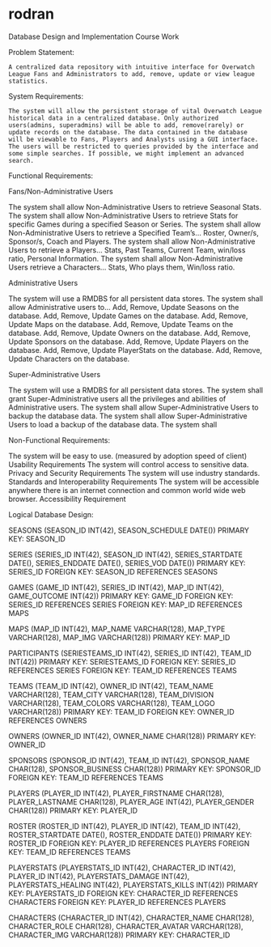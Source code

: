 # rodran
Database Design and Implementation Course Work

Problem Statement:

	A centralized data repository with intuitive interface for Overwatch League Fans and Administrators to add, remove, update or view league statistics.

System Requirements:

	The system will allow the persistent storage of vital Overwatch League historical data in a centralized database. Only authorized users(admins, superadmins) will be able to add, remove(rarely) or update records on the database. The data contained in the database will be viewable to Fans, Players and Analysts using a GUI interface. The users will be restricted to queries provided by the interface and some simple searches. If possible, we might implement an advanced search. 
  
Functional Requirements:

  Fans/Non-Administrative Users

The system shall allow Non-Administrative Users to retrieve Seasonal Stats.
The system shall allow Non-Administrative Users to retrieve Stats for specific Games during a specified Season or Series.
The system shall allow Non-Administrative Users to retrieve a Specified Team’s…
	Roster, Owner/s, Sponsor/s, Coach and Players.
The system shall allow Non-Administrative Users to retrieve a Players…
	Stats, Past Teams, Current Team, win/loss ratio, Personal Information.
The system shall allow Non-Administrative Users retrieve a Characters…
	Stats, Who plays them, Win/loss ratio.
	
  Administrative Users

The system will use a RMDBS for all persistent data stores.
The system shall allow Administrative users to…
Add, Remove, Update Seasons on the database.
Add, Remove, Update Games on the database.
Add, Remove, Update Maps on the database.
Add, Remove, Update Teams on the database.
Add, Remove, Update Owners on the database.
Add, Remove, Update Sponsors on the database.
Add, Remove, Update Players on the database.
Add, Remove, Update PlayerStats on the database.
Add, Remove, Update Characters on the database.

  Super-Administrative Users
  
The system will use a RMDBS for all persistent data stores.
The system shall grant Super-Administrative users all the privileges and abilities of Administrative users.
The system shall allow Super-Administrative Users to backup the database data.
The system shall allow Super-Administrative Users to load a backup of the database data.
The system shall
	
Non-Functional Requirements:

The system will be easy to use. (measured by adoption speed of client)
  Usability Requirements
The system will control access to sensitive data.
  Privacy and Security Requirements
The system will use industry standards.
  Standards and Interoperability Requirements
The system will be accessible anywhere there is an internet connection and common world wide web browser.
  Accessibility Requirement

Logical Database Design:

SEASONS (SEASON_ID INT(42), SEASON_SCHEDULE DATE())
		PRIMARY KEY: SEASON_ID

SERIES (SERIES_ID INT(42), SEASON_ID INT(42), SERIES_STARTDATE DATE(), SERIES_ENDDATE DATE(), SERIES_VOD DATE())
		PRIMARY KEY: SERIES_ID
		FOREIGN KEY: SEASON_ID REFERENCES SEASONS

GAMES (GAME_ID INT(42), SERIES_ID INT(42), MAP_ID INT(42), GAME_OUTCOME INT(42))
		PRIMARY KEY: GAME_ID
		FOREIGN KEY: SERIES_ID REFERENCES SERIES
		FOREIGN KEY: MAP_ID REFERENCES MAPS

MAPS (MAP_ID INT(42), MAP_NAME VARCHAR(128), MAP_TYPE VARCHAR(128), MAP_IMG VARCHAR(128))
		PRIMARY KEY: MAP_ID

PARTICIPANTS (SERIESTEAMS_ID INT(42), SERIES_ID INT(42), TEAM_ID INT(42))
		PRIMARY KEY: SERIESTEAMS_ID
		FOREIGN KEY: SERIES_ID REFERENCES SERIES
		FOREIGN KEY: TEAM_ID REFERENCES TEAMS

TEAMS (TEAM_ID INT(42), OWNER_ID INT(42), TEAM_NAME VARCHAR(128), TEAM_CITY VARCHAR(128), TEAM_DIVISION VARCHAR(128), TEAM_COLORS VARCHAR(128), TEAM_LOGO VARCHAR(128))
	PRIMARY KEY: TEAM_ID
	FOREIGN KEY: OWNER_ID REFERENCES OWNERS
	
OWNERS (OWNER_ID INT(42), OWNER_NAME CHAR(128))
		PRIMARY KEY: OWNER_ID

SPONSORS (SPONSOR_ID INT(42), TEAM_ID INT(42), SPONSOR_NAME CHAR(128), SPONSOR_BUSINESS CHAR(128))
	PRIMARY KEY: SPONSOR_ID
	FOREIGN KEY: TEAM_ID REFERENCES TEAMS

PLAYERS (PLAYER_ID INT(42), PLAYER_FIRSTNAME CHAR(128), PLAYER_LASTNAME CHAR(128), PLAYER_AGE INT(42), PLAYER_GENDER CHAR(128))
	PRIMARY KEY: PLAYER_ID

ROSTER (ROSTER_ID INT(42), PLAYER_ID INT(42), TEAM_ID INT(42), ROSTER_STARTDATE DATE(), ROSTER_ENDDATE DATE())
		PRIMARY KEY: ROSTER_ID
		FOREIGN KEY: PLAYER_ID REFERENCES PLAYERS
		FOREIGN KEY: TEAM_ID REFERENCES TEAMS

PLAYERSTATS (PLAYERSTATS_ID INT(42), CHARACTER_ID INT(42), PLAYER_ID INT(42), PLAYERSTATS_DAMAGE INT(42), PLAYERSTATS_HEALING INT(42), PLAYERSTATS_KILLS INT(42))
		PRIMARY KEY: PLAYERSTATS_ID
		FOREIGN KEY: CHARACTER_ID REFERENCES CHARACTERS
		FOREIGN KEY: PLAYER_ID REFERENCES PLAYERS

CHARACTERS (CHARACTER_ID INT(42), CHARACTER_NAME CHAR(128), CHARACTER_ROLE CHAR(128), CHARACTER_AVATAR VARCHAR(128), CHARACTER_IMG VARCHAR(128))
	PRIMARY KEY: CHARACTER_ID


